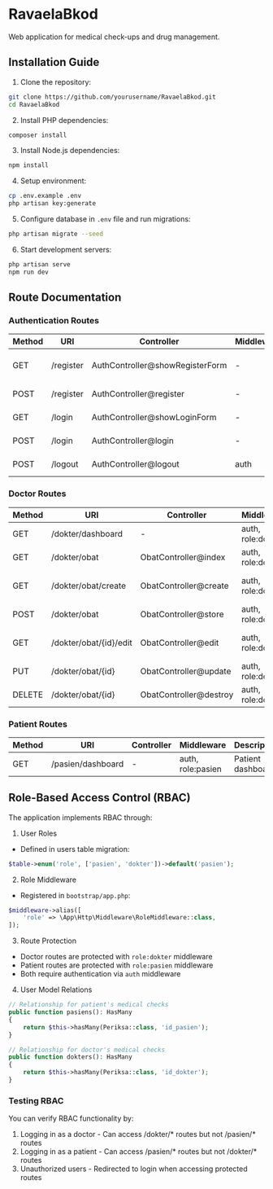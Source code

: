 # RavaelaBkod

Web application for medical check-ups and drug management.

## Installation Guide

1. Clone the repository:
```bash
git clone https://github.com/yourusername/RavaelaBkod.git
cd RavaelaBkod
```

2. Install PHP dependencies:
```bash
composer install
```

3. Install Node.js dependencies:
```bash
npm install
```

4. Setup environment:
```bash
cp .env.example .env
php artisan key:generate
```

5. Configure database in `.env` file and run migrations:
```bash
php artisan migrate --seed
```

6. Start development servers:
```bash
php artisan serve
npm run dev
```

## Route Documentation

### Authentication Routes
| Method | URI | Controller | Middleware | Description |
|--------|-----|------------|------------|-------------|
| GET | /register | AuthController@showRegisterForm | - | Show registration form |
| POST | /register | AuthController@register | - | Process registration |
| GET | /login | AuthController@showLoginForm | - | Show login form |
| POST | /login | AuthController@login | - | Process login |
| POST | /logout | AuthController@logout | auth | Process logout |

### Doctor Routes
| Method | URI | Controller | Middleware | Description |
|--------|-----|------------|------------|-------------|
| GET | /dokter/dashboard | - | auth, role:dokter | Doctor dashboard |
| GET | /dokter/obat | ObatController@index | auth, role:dokter | List medicines |
| GET | /dokter/obat/create | ObatController@create | auth, role:dokter | Create medicine form |
| POST | /dokter/obat | ObatController@store | auth, role:dokter | Store new medicine |
| GET | /dokter/obat/{id}/edit | ObatController@edit | auth, role:dokter | Edit medicine form |
| PUT | /dokter/obat/{id} | ObatController@update | auth, role:dokter | Update medicine |
| DELETE | /dokter/obat/{id} | ObatController@destroy | auth, role:dokter | Delete medicine |

### Patient Routes
| Method | URI | Controller | Middleware | Description |
|--------|-----|------------|------------|-------------|
| GET | /pasien/dashboard | - | auth, role:pasien | Patient dashboard |

## Role-Based Access Control (RBAC)

The application implements RBAC through:

1. User Roles
- Defined in users table migration:
```php
$table->enum('role', ['pasien', 'dokter'])->default('pasien');
```

2. Role Middleware
- Registered in `bootstrap/app.php`:
```php
$middleware->alias([
    'role' => \App\Http\Middleware\RoleMiddleware::class,
]);
```

3. Route Protection
- Doctor routes are protected with `role:dokter` middleware
- Patient routes are protected with `role:pasien` middleware
- Both require authentication via `auth` middleware

4. User Model Relations
```php
// Relationship for patient's medical checks
public function pasiens(): HasMany
{
    return $this->hasMany(Periksa::class, 'id_pasien');
}

// Relationship for doctor's medical checks
public function dokters(): HasMany
{
    return $this->hasMany(Periksa::class, 'id_dokter');
}
```

### Testing RBAC

You can verify RBAC functionality by:
1. Logging in as a doctor - Can access /dokter/* routes but not /pasien/* routes
2. Logging in as a patient - Can access /pasien/* routes but not /dokter/* routes
3. Unauthorized users - Redirected to login when accessing protected routes
